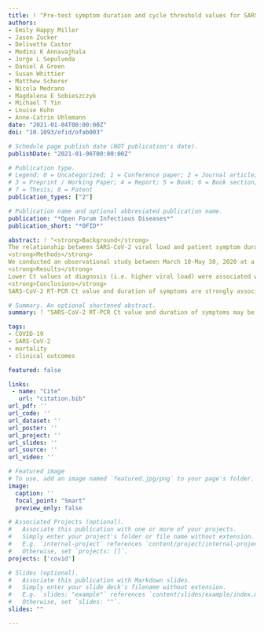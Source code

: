 ```yaml
---
title: ! "Pre-test symptom duration and cycle threshold values for SARS-CoV-2 reverse transcription-PCR (RT-PCR) predict COVID-19 mortality"
authors:
- Emily Happy Miller
- Jason Zucker
- Delivette Castor
- Medini K Annavajhala
- Jorge L Sepulveda
- Daniel A Green
- Susan Whittier
- Matthew Scherer
- Nicola Medrano
- Magdalena E Sobieszczyk
- Michael T Yin
- Louise Kuhn
- Anne-Catrin Uhlemann
date: "2021-01-04T00:00:00Z"
doi: "10.1093/ofid/ofab003"

# Schedule page publish date (NOT publication's date).
publishDate: "2021-01-06T00:00:00Z"

# Publication type.
# Legend: 0 = Uncategorized; 1 = Conference paper; 2 = Journal article;
# 3 = Preprint / Working Paper; 4 = Report; 5 = Book; 6 = Book section;
# 7 = Thesis; 8 = Patent
publication_types: ["2"]

# Publication name and optional abbreviated publication name.
publication: "*Open Forum Infectious Diseases*"
publication_short: "*OFID*"

abstract: ! "<strong>Background</strong>  
The relationship between SARS-CoV-2 viral load and patient symptom duration in both in- and outpatients, and the impact of these factors on patient outcomes, are currently unknown. Understanding these associations is important to clinicians caring for patients with COVID-19.   
<strong>Methods</strong>  
We conducted an observational study between March 10-May 30, 2020 at a large quaternary academic medical center in New York City. Patient characteristics, laboratory values, and clinical outcomes were abstracted from the electronic medical records. Of all patients tested for SARS-CoV-2 during this time (N=16,384), there were 5,467 patients with positive tests, of which 4,254 had available Ct values and were included in further analysis. Univariable and multivariable logistic regression models were used to test associations between Ct values, duration of symptoms prior to testing, patient characteristics and mortality. The primary outcome is defined as death or discharge to hospice.    
<strong>Results</strong>  
Lower Ct values at diagnosis (i.e. higher viral load) were associated with significantly higher mortality among both in- and out-patients. Interestingly, patients with a shorter time since the onset of symptoms to testing had a worse prognosis, with those presenting less than three days from symptom onset having 2-fold increased odds of death. After adjusting for time since symptom onset and other clinical covariates, Ct values remained a strong predictor of mortality.    
<strong>Conclusions</strong>  
SARS-CoV-2 RT-PCR Ct value and duration of symptoms are strongly associated with mortality. These two factors add useful information for clinicians to risk stratify patients presenting with COVID-19."

# Summary. An optional shortened abstract.
summary: ! "SARS-CoV-2 RT-PCR Ct value and duration of symptoms may be useful in risk stratification of patients with COVID-19."

tags:
- COVID-19
- SARS-CoV-2
- mortality
- clinical outcomes

featured: false

links:
 - name: "Cite"
   url: "citation.bib"
url_pdf: ''
url_code: ''
url_dataset: ''
url_poster: ''
url_project: ''
url_slides: ''
url_source: ''
url_video: ''

# Featured image
# To use, add an image named `featured.jpg/png` to your page's folder. 
image:
  caption: ''
  focal_point: "Smart"
  preview_only: false

# Associated Projects (optional).
#   Associate this publication with one or more of your projects.
#   Simply enter your project's folder or file name without extension.
#   E.g. `internal-project` references `content/project/internal-project/index.md`.
#   Otherwise, set `projects: []`.
projects: ['covid']

# Slides (optional).
#   Associate this publication with Markdown slides.
#   Simply enter your slide deck's filename without extension.
#   E.g. `slides: "example"` references `content/slides/example/index.md`.
#   Otherwise, set `slides: ""`.
slides: ""

---
```

